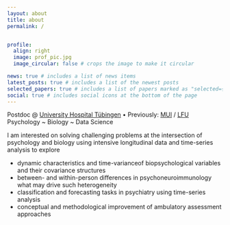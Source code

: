 ```yaml
---
layout: about
title: about
permalink: /


profile:
  align: right
  image: prof_pic.jpg
  image_circular: false # crops the image to make it circular

news: true # includes a list of news items
latest_posts: true # includes a list of the newest posts
selected_papers: true # includes a list of papers marked as "selected={true}"
social: true # includes social icons at the bottom of the page
---
```


Postdoc @ [University Hospital Tübingen](https://www.medizin.uni-tuebingen.de/en-de/startseite)  •  Previously: [MUI](https://www.i-med.ac.at/mypoint/index.xml.en) / [LFU](https://lfuonline.uibk.ac.at/public/lfuonline.home)  
Psychology ~ Biology ~ Data Science

I am interested on solving challenging problems at the intersection of psychology and biology using intensive longitudinal data and time-series analysis to explore
- dynamic characteristics and time-variance</a>of biopsychological variables and their covariance structures
- between- and within-person differences in psychoneuroimmunology what may drive such heterogeneity
- classification and forecasting tasks in psychiatry using time-series analysis
- conceptual and methodological improvement of ambulatory assessment approaches

